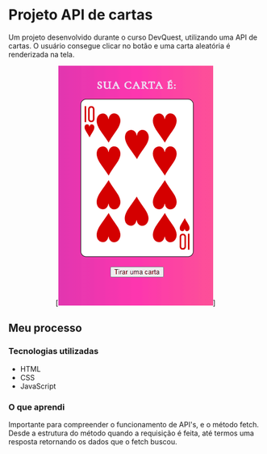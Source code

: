 # Projeto API de cartas

Um projeto desenvolvido durante o curso DevQuest, utilizando uma API de cartas. O usuário consegue clicar no botão e uma carta aleatória é renderizada na tela. 

<p align="center"> [<img src="./src/images/projeto-api-cards.gif" alt="gif do projeto">] </p>

## Meu processo

### Tecnologias utilizadas

- HTML
- CSS
- JavaScript

### O que aprendi

Importante para compreender o funcionamento de API's, e o método fetch.
Desde a estrutura do método quando a requisição é feita, até termos uma resposta retornando os dados que o fetch buscou. 
